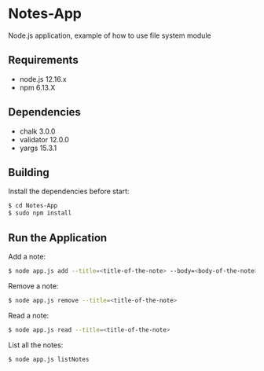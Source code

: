 # Notes-App
Node.js application, example of how to use file system module

## Requirements

- node.js 12.16.x
- npm 6.13.X

## Dependencies

- chalk 3.0.0
- validator 12.0.0
- yargs 15.3.1

## Building

Install the dependencies before start:

```sh
$ cd Notes-App
$ sudo npm install
```

## Run the Application

Add a note:

```sh
$ node app.js add --title=<title-of-the-note> --body=<body-of-the-note>
```

Remove a note:

```sh
$ node app.js remove --title=<title-of-the-note>
```

Read a note:

```sh
$ node app.js read --title=<title-of-the-note>
```

List all the notes:

```sh
$ node app.js listNotes
```